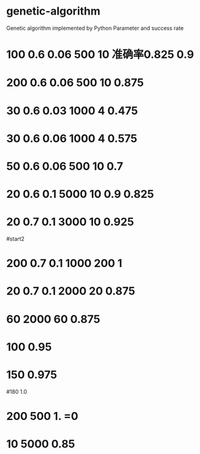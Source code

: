 # genetic-algorithm
Genetic algorithm implemented by Python
Parameter and success rate
# 100 0.6 0.06 500 10 准确率0.825 0.9
# 200 0.6 0.06 500 10 0.875
# 30 0.6 0.03 1000 4 0.475
# 30 0.6 0.06 1000 4 0.575
# 50 0.6 0.06 500 10 0.7
# 20 0.6 0.1 5000 10 0.9 0.825 
# 20 0.7 0.1 3000 10 0.925
#start2
# 200 0.7 0.1 1000 200 1
# 20 0.7 0.1 2000 20 0.875
# 60          2000 60 0.875
# 100 0.95
# 150 0.975
#180 1.0
# 200  500 1. =0 
# 10 5000 0.85
